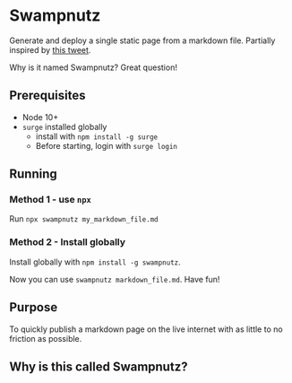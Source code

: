 Swampnutz
=========
Generate and deploy a single static page from a markdown file. Partially inspired by [this tweet](https://twitter.com/TensorNo/status/1147292248238776320).

Why is it named Swampnutz? Great question!

## Prerequisites

* Node 10+
* `surge` installed globally
  * install with `npm install -g surge`
  * Before starting, login with `surge login`

## Running

### Method 1 - use `npx`
Run `npx swampnutz my_markdown_file.md`

### Method 2 - Install globally
Install globally with `npm install -g swampnutz`.

Now you can use `swampnutz markdown_file.md`. Have fun!

## Purpose

To quickly publish a markdown page on the live internet with as little to no friction as possible.

## Why is this called Swampnutz?



